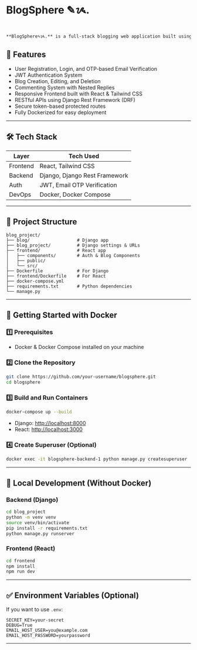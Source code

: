 
# BlogSphere ✎ᝰ.

```markdown


**BlogSphere✎ᝰ.** is a full-stack blogging web application built using Django (backend) and React (frontend). It features user authentication, blog creation, editing, commenting, and more — all wrapped in a clean, modern UI.
```

## 🚀 Features

- User Registration, Login, and OTP-based Email Verification
- JWT Authentication System
- Blog Creation, Editing, and Deletion
- Commenting System with Nested Replies
- Responsive Frontend built with React & Tailwind CSS
- RESTful APIs using Django Rest Framework (DRF)
- Secure token-based protected routes
- Fully Dockerized for easy deployment

---

## 🛠️ Tech Stack

| Layer       | Tech Used                     |
|------------|-------------------------------|
| Frontend    | React, Tailwind CSS    |
| Backend     | Django, Django Rest Framework |
| Auth        | JWT, Email OTP Verification   |
| DevOps      | Docker, Docker Compose         |

---

## 📂 Project Structure

```
blog_project/
├── blog/                  # Django app
├── blog_project/          # Django settings & URLs
├── frontend/              # React app
│   ├── components/        # Auth & Blog Components
│   ├── public/
│   └── src/
├── Dockerfile             # For Django
├── frontend/Dockerfile    # For React
├── docker-compose.yml
├── requirements.txt       # Python dependencies
└── manage.py
```

---

## 🐳 Getting Started with Docker

### 1️⃣ Prerequisites

- Docker & Docker Compose installed on your machine

### 2️⃣ Clone the Repository

```bash
git clone https://github.com/your-username/blogsphere.git
cd blogsphere
```

### 3️⃣ Build and Run Containers

```bash
docker-compose up --build
```

- Django: [http://localhost:8000](http://localhost:8000)
- React: [http://localhost:3000](http://localhost:3000)

### 4️⃣ Create Superuser (Optional)

```bash
docker exec -it blogsphere-backend-1 python manage.py createsuperuser
```

---

## 🧪 Local Development (Without Docker)

### Backend (Django)

```bash
cd blog_project
python -m venv venv
source venv/bin/activate
pip install -r requirements.txt
python manage.py runserver
```

### Frontend (React)

```bash
cd frontend
npm install
npm run dev
```

---

## ✅ Environment Variables (Optional)

If you want to use `.env`:

```
SECRET_KEY=your-secret
DEBUG=True
EMAIL_HOST_USER=you@example.com
EMAIL_HOST_PASSWORD=yourpassword
```

---

